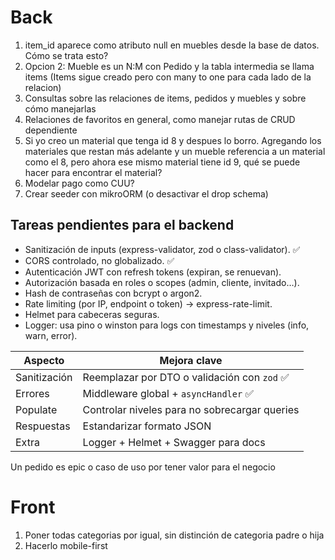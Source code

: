 # Back

1. item_id aparece como atributo null en muebles desde la base de datos. Cómo se trata esto?
2. Opcion 2: Mueble es un N:M con Pedido y la tabla intermedia se llama items
   (Items sigue creado pero con many to one para cada lado de la relacion)
3. Consultas sobre las relaciones de items, pedidos y muebles y sobre cómo manejarlas
4. Relaciones de favoritos en general, como manejar rutas de CRUD dependiente
5. Si yo creo un material que tenga id 8 y despues lo borro. Agregando los
   materiales que restan más adelante y un mueble referencia a un material como
   el 8, pero ahora ese mismo material tiene id 9, qué se puede hacer para
   encontrar el material?
6. Modelar pago como CUU?
7. Crear seeder con mikroORM (o desactivar el drop schema)

## Tareas pendientes para el backend

- Sanitización de inputs (express-validator, zod o class-validator). ✅
- CORS controlado, no globalizado. ✅
- Autenticación JWT con refresh tokens (expiran, se renuevan).
- Autorización basada en roles o scopes (admin, cliente, invitado…).
- Hash de contraseñas con bcrypt o argon2.
- Rate limiting (por IP, endpoint o token) → express-rate-limit.
- Helmet para cabeceras seguras.
- Logger: usa pino o winston para logs con timestamps y niveles (info, warn, error).

| Aspecto      | Mejora clave                                  |
| ------------ | --------------------------------------------- |
| Sanitización | Reemplazar por DTO o validación con `zod` ✅  |
| Errores      | Middleware global + `asyncHandler` ✅         |
| Populate     | Controlar niveles para no sobrecargar queries |
| Respuestas   | Estandarizar formato JSON                     |
| Extra        | Logger + Helmet + Swagger para docs           |

Un pedido es epic o caso de uso por tener valor para el negocio

# Front

1. Poner todas categorias por igual, sin distinción de categoria padre o hija
1. Hacerlo mobile-first
